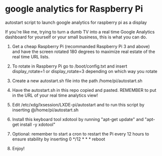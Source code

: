 # google analytics for Raspberry Pi
autostart script to launch google analytics for raspberry pi as a display

If you're like me, trying to turn a dumb TV into a real time Google Analytics dashboard for yourself or your small business, this is what you can do. 

1) Get a cheap Raspberry Pi (recommanded Raspberry Pi 3 and above) and have the screen rotated 180 degrees to maximize real estate of the real time URL lists. 

2) To rotate in Raspberry Pi go to /boot/config.txt and insert display_rotate=1 or display_rotate=3 depending on which way you rotate

3) Create a new autostart.sh file into the path /home/pi/autostart.sh

4) Have the autostart.sh in this repo copied and pasted. REMEMBER to put in the URL of your real time analytics view!

5) Edit /etc/xdg/lxsession/LXDE-pi/autostart and to run this script by inserting @/home/pi/autostart.sh

6) Install this keyboard tool xdotool by running "apt-get update" and "apt-get install -y xdotool"

7) Optional: remember to start a cron to restart the Pi every 12 hours to ensure stability by inserting 0 */12 * * * reboot

8) Enjoy!
